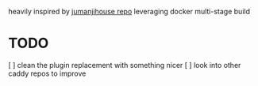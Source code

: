 heavily inspired by [jumanjihouse repo](https://github.com/jumanjihouse/docker-caddy)
leveraging docker multi-stage build

# TODO

[ ] clean the plugin replacement with something nicer
[ ] look into other caddy repos to improve